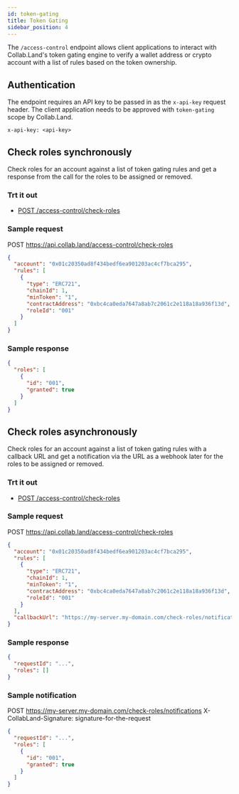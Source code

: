 ```yaml
---
id: token-gating
title: Token Gating
sidebar_position: 4
---
```


The `/access-control` endpoint allows client applications to interact with Collab.Land's token gating engine to verify a wallet address or crypto account with a list of rules based on the token ownership.

## Authentication

The endpoint requires an API key to be passed in as the `x-api-key` request header. The client application needs to be approved with `token-gating` scope by Collab.Land.

```
x-api-key: <api-key>
```

## Check roles synchronously

Check roles for an account against a list of token gating rules and get a response from the call for the roles to be assigned or removed.

### Trt it out

- [POST /access-control/check-roles](https://api.collab.land/explorer/#/AccessControlController/AccessControlController.checkRoles)

### Sample request

POST https://api.collab.land/access-control/check-roles

```json
{
  "account": "0x01c20350ad8f434bedf6ea901203ac4cf7bca295",
  "rules": [
    {
      "type": "ERC721",
      "chainId": 1,
      "minToken": "1",
      "contractAddress": "0xbc4ca0eda7647a8ab7c2061c2e118a18a936f13d",
      "roleId": "001"
    }
  ]
}
```

### Sample response

```json
{
  "roles": [
    {
      "id": "001",
      "granted": true
    }
  ]
}
```

## Check roles asynchronously

Check roles for an account against a list of token gating rules with a callback URL and get a notification via the URL as a webhook later for the roles to be assigned or removed.

### Trt it out

- [POST /access-control/check-roles](https://api.collab.land/explorer/#/AccessControlController/AccessControlController.checkRoles)

### Sample request

POST https://api.collab.land/access-control/check-roles

```json
{
  "account": "0x01c20350ad8f434bedf6ea901203ac4cf7bca295",
  "rules": [
    {
      "type": "ERC721",
      "chainId": 1,
      "minToken": "1",
      "contractAddress": "0xbc4ca0eda7647a8ab7c2061c2e118a18a936f13d",
      "roleId": "001"
    }
  ],
  "callbackUrl": "https://my-server.my-domain.com/check-roles/notifications"
}
```

### Sample response

```json
{
  "requestId": "...",
  "roles": []
}
```

### Sample notification

POST https://my-server.my-domain.com/check-roles/notifications
X-CollabLand-Signature: signature-for-the-request

```json
{
  "requestId": "...",
  "roles": [
    {
      "id": "001",
      "granted": true
    }
  ]
}
```
